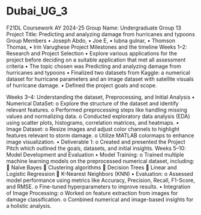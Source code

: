 # Dubai_UG_3
F21DL Coursework AY 2024-25
Group Name:
Undergraduate  Group 13
Project Title:
   Predicting and analyzing damage from hurricanes and typoons
Group Members 
•	Joseph Abdo,
•	Joe E, 
•	lubna gulnar,
•	Thomson Thomas, 
•	Irin Varughese
Project Milestones and the timeline
Weeks 1–2: Research and Project Selection
•	Explore various applications for the project before deciding on a suitable application that met all assessment criteria
•	The topic chosen was Predicting and analyzing damage from hurricanes and typoons
•	Finalized two datasets from Kaggle: a numerical dataset for hurricane parameters and an image dataset with satellite visuals of hurricane damage.
•	Defined the project goals and scope.

Weeks 3–4: Understanding the dataset, Preprocessing, and Initial Analysis
•	Numerical DataSet:
o	Explore the structure of the dataset and identify relevant features.
o	Performed preprocessing steps like handling missing values and normalizing data.
o	Conducted exploratory data analysis (EDA) using scatter plots, histograms, correlation matrices, and heatmaps.
•	Image Dataset:
o	Resize images and adjust color channels to highlight features relevant to storm damage.
o	Utilize MATLAB colormaps to enhance image visualization.
•	Deliverable 1:
o	Created and presented the Project Pitch which outlined the goals, datasets, and initial insights.
Weeks 5–10: Model Development and Evaluation
•	Model Training:
o	Trained multiple machine learning models on the preprocessed numerical dataset, including:
	Naïve Bayes
	Clustering algorithms
	Decision Trees
	Linear and Logistic Regression
	K-Nearest Neighbors (KNN)
•	Evaluation:
o	Assessed model performance using metrics like Accuracy, Precision, Recall, F1-Score, and RMSE.
o	Fine-tuned hyperparameters to improve results.
•	Integration of Image Processing:
o	Worked on feature extraction from images for damage classification.
o	Combined numerical and image-based insights for a holistic analysis.
